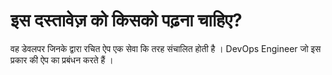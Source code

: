 इस दस्तावेज़ को किसको पढ़ना चाहिए?
=========================

वह डेवलपर जिनके द्वारा रचित ऐप एक सेवा कि तरह संचालित होती है । DevOps Engineer जो इस प्रकार की ऐप का प्रबंधन करते हैं ।
